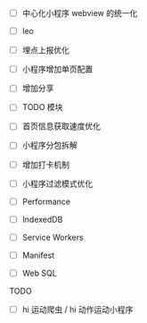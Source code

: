 - [ ] 中心化小程序 webview 的统一化
- [ ] leo
- [ ] 埋点上报优化
- [ ] 小程序增加单页配置
- [ ] 增加分享
- [ ] TODO 模块
- [ ] 首页信息获取速度优化
- [ ] 小程序分包拆解
- [ ] 增加打卡机制
- [ ] 小程序过滤模式优化



- [ ] Performance
- [ ] IndexedDB
- [ ] Service Workers
- [ ] Manifest
- [ ] Web SQL





TODO

- [ ] hi 运动爬虫 / hi 动作运动小程序
